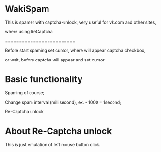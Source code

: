 # WakiSpam
This is spamer with captcha-unlock, very useful for vk.com and other sites,

where using ReCaptcha

=========================

Before start spaming set cursor, where will appear captcha checkbox,

or wait, before captcha will appear and set cursor

# Basic functionality
Spaming of course;

Change spam interval (millisecond), ex. - 1000 = 1second;

Re-Captcha unlock

# About Re-Captcha unlock
This is just emulation of left mouse button click.
